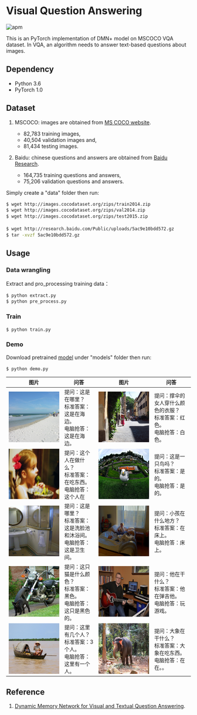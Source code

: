 # Visual Question Answering

![apm](https://img.shields.io/apm/l/vim-mode.svg)

This is an PyTorch implementation of DMN+ model on MSCOCO VQA dataset. In VQA, an algorithm needs to answer text-based questions about images. 

## Dependency
- Python 3.6
- PyTorch 1.0

## Dataset
1. MSCOCO: images are obtained from [MS COCO website](https://visualqa.org/download.html). 
    - 82,783 training images, 
    - 40,504 validation images and, 
    - 81,434 testing images.

2. Baidu: chinese questions and answers are obtained from [Baidu Research](http://idl.baidu.com/FM-IQA.html).
    - 164,735 training questions and answers, 
    - 75,206 validation questions and answers.


Simply create a "data" folder then run:
```bash
$ wget http://images.cocodataset.org/zips/train2014.zip
$ wget http://images.cocodataset.org/zips/val2014.zip
$ wget http://images.cocodataset.org/zips/test2015.zip

$ wget http://research.baidu.com/Public/uploads/5ac9e10bdd572.gz
$ tar -xvzf 5ac9e10bdd572.gz
```

## Usage

### Data wrangling
Extract and pro_processing training data：
```bash
$ python extract.py
$ python pre_process.py
```

### Train
```bash
$ python train.py
```

### Demo
Download pretrained [model](https://github.com/foamliu/Reading-Comprehension/releases/download/v1.0/BEST_checkpoint.tar) under "models" folder then run:

```bash
$ python demo.py
```

图片|问答|图片|问答|
|---|---|---|---|
|![image](https://github.com/foamliu/Visual-Question-Answering/raw/master/images/0_img.png)|提问：这是在哪里？<br>标准答案：这是在海边。<br>电脑抢答：这是在海边。|![image](https://github.com/foamliu/Visual-Question-Answering/raw/master/images/1_img.png)|提问：撑伞的女人穿什么颜色的衣服？<br>标准答案：红色。<br>电脑抢答：白色。|
|![image](https://github.com/foamliu/Visual-Question-Answering/raw/master/images/2_img.png)|提问：这个人在做什么？<br>标准答案：在吃东西。<br>电脑抢答：这个人在|![image](https://github.com/foamliu/Visual-Question-Answering/raw/master/images/3_img.png)|提问：这是一只鸟吗？<br>标准答案：是的。<br>电脑抢答：是的。|
|![image](https://github.com/foamliu/Visual-Question-Answering/raw/master/images/4_img.png)|提问：这是哪里？<br>标准答案：这是洗脸池和沐浴间。<br>电脑抢答：这是卫生间。|![image](https://github.com/foamliu/Visual-Question-Answering/raw/master/images/5_img.png)|提问：小孩在什么地方？<br>标准答案：在床上。<br>电脑抢答：床上。|
|![image](https://github.com/foamliu/Visual-Question-Answering/raw/master/images/6_img.png)|提问：这只猫是什么颜色？<br>标准答案：黑色。<br>电脑抢答：这只是黑色的。|![image](https://github.com/foamliu/Visual-Question-Answering/raw/master/images/7_img.png)|提问：他在干什么？<br>标准答案：他在弹吉他。<br>电脑抢答：玩游戏。|
|![image](https://github.com/foamliu/Visual-Question-Answering/raw/master/images/8_img.png)|提问：这里有几个人？<br>标准答案：3个人。<br>电脑抢答：这里有一个人。|![image](https://github.com/foamliu/Visual-Question-Answering/raw/master/images/9_img.png)|提问：大象在干什么？<br>标准答案：大象在吃东西。<br>电脑抢答：在在。。|






## Reference
1. [Dynamic Memory Network for Visual and Textual Question Answering](https://arxiv.org/abs/1603.01417).